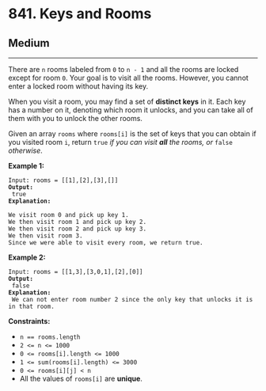 # 841. Keys and Rooms

## Medium

***

There are `n` rooms labeled from `0` to `n - 1` and all the rooms are locked except for room `0`. Your goal is to visit all the rooms. However, you cannot enter a locked room without having its key.

When you visit a room, you may find a set of **distinct keys** in it. Each key has a number on it, denoting which room it unlocks, and you can take all of them with you to unlock the other rooms.

Given an array `rooms` where `rooms[i]` is the set of keys that you can obtain if you visited room `i`, return `true` _if you can visit **all** the rooms, or_ `false` _otherwise_.

&#x20;

**Example 1:**

<pre><code>Input: rooms = [[1],[2],[3],[]]
<strong>Output:
</strong> true
<strong>Explanation:
</strong> 
We visit room 0 and pick up key 1.
We then visit room 1 and pick up key 2.
We then visit room 2 and pick up key 3.
We then visit room 3.
Since we were able to visit every room, we return true.</code></pre>

**Example 2:**

<pre><code>Input: rooms = [[1,3],[3,0,1],[2],[0]]
<strong>Output:
</strong> false
<strong>Explanation:
</strong> We can not enter room number 2 since the only key that unlocks it is in that room.</code></pre>

&#x20;

**Constraints:**

* `n == rooms.length`
* `2 <= n <= 1000`
* `0 <= rooms[i].length <= 1000`
* `1 <= sum(rooms[i].length) <= 3000`
* `0 <= rooms[i][j] < n`
* All the values of `rooms[i]` are **unique**.
